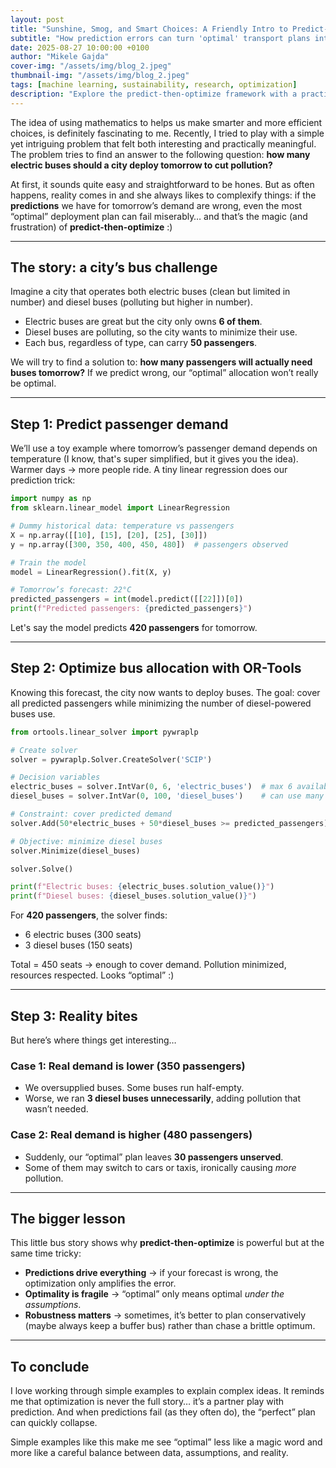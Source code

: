 ```yaml
---
layout: post
title: "Sunshine, Smog, and Smart Choices: A Friendly Intro to Predict-then-Optimize"
subtitle: "How prediction errors can turn 'optimal' transport plans into fragile ones"
date: 2025-08-27 10:00:00 +0100
author: "Mikele Gajda"
cover-img: "/assets/img/blog_2.jpeg"    
thumbnail-img: "/assets/img/blog_2.jpeg"  
tags: [machine learning, sustainability, research, optimization]                                        
description: "Explore the predict-then-optimize framework with a practical example of electric bus deployment. Learn how prediction errors can impact optimization decisions and discover strategies for building robust solutions in uncertain environments."
---
```


The idea of using mathematics to helps us make smarter and more efficient choices, is definitely fascinating to me. Recently, I tried to play with a simple yet intriguing problem that felt both interesting and practically meaningful. The problem tries to find an answer to the following question: **how many electric buses should a city deploy tomorrow to cut pollution?**  

At first, it sounds quite easy and straightforward to be hones. But as often happens, reality comes in and she always likes to complexify things: if the **predictions** we have for tomorrow’s demand are wrong, even the most “optimal” deployment plan can fail miserably… and that’s the magic (and frustration) of **predict-then-optimize** :)  

---

## The story: a city’s bus challenge  

Imagine a city that operates both electric buses (clean but limited in number) and diesel buses (polluting but higher in number).  
- Electric buses are great but the city only owns **6 of them**.  
- Diesel buses are polluting, so the city wants to minimize their use.  
- Each bus, regardless of type, can carry **50 passengers**.  

We will try to find a solution to: **how many passengers will actually need buses tomorrow?** If we predict wrong, our “optimal” allocation won’t really be optimal.  

---

## Step 1: Predict passenger demand  

We’ll use a toy example where tomorrow’s passenger demand depends on temperature (I know, that's super simplified, but it gives you the idea). Warmer days → more people ride. A tiny linear regression does our prediction trick:  

```python
import numpy as np
from sklearn.linear_model import LinearRegression

# Dummy historical data: temperature vs passengers
X = np.array([[10], [15], [20], [25], [30]])
y = np.array([300, 350, 400, 450, 480])  # passengers observed

# Train the model
model = LinearRegression().fit(X, y)

# Tomorrow’s forecast: 22°C
predicted_passengers = int(model.predict([[22]])[0])
print(f"Predicted passengers: {predicted_passengers}")
````

Let's say the model predicts **420 passengers** for tomorrow.

---

## Step 2: Optimize bus allocation with OR-Tools

Knowing this forecast, the city now wants to deploy buses. The goal: cover all predicted passengers while minimizing the number of diesel-powered buses use.

```python
from ortools.linear_solver import pywraplp

# Create solver
solver = pywraplp.Solver.CreateSolver('SCIP')

# Decision variables
electric_buses = solver.IntVar(0, 6, 'electric_buses')  # max 6 available
diesel_buses = solver.IntVar(0, 100, 'diesel_buses')    # can use many

# Constraint: cover predicted demand
solver.Add(50*electric_buses + 50*diesel_buses >= predicted_passengers)

# Objective: minimize diesel buses
solver.Minimize(diesel_buses)

solver.Solve()

print(f"Electric buses: {electric_buses.solution_value()}")
print(f"Diesel buses: {diesel_buses.solution_value()}")
```

For **420 passengers**, the solver finds:

* 6 electric buses (300 seats)
* 3 diesel buses (150 seats)

Total = 450 seats → enough to cover demand. Pollution minimized, resources respected. Looks “optimal” :)

---

## Step 3: Reality bites

But here’s where things get interesting…

### Case 1: Real demand is lower (350 passengers)

* We oversupplied buses. Some buses run half-empty.
* Worse, we ran **3 diesel buses unnecessarily**, adding pollution that wasn’t needed.

### Case 2: Real demand is higher (480 passengers)

* Suddenly, our “optimal” plan leaves **30 passengers unserved**.
* Some of them may switch to cars or taxis, ironically causing *more* pollution.

---

## The bigger lesson

This little bus story shows why **predict-then-optimize** is powerful but at the same time tricky:

* **Predictions drive everything** → if your forecast is wrong, the optimization only amplifies the error.
* **Optimality is fragile** → “optimal” only means optimal *under the assumptions*.
* **Robustness matters** → sometimes, it’s better to plan conservatively (maybe always keep a buffer bus) rather than chase a brittle optimum.

---

## To conclude

I love working through simple examples to explain complex ideas. It reminds me that optimization is never the full story… it’s a partner play with prediction. And when predictions fail (as they often do), the “perfect” plan can quickly collapse.

Simple examples like this make me see “optimal” less like a magic word and more like a careful balance between data, assumptions, and reality.

